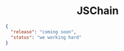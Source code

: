 <h1 align="center">JSChain</h1>

```json
{
  "release": "coming soon",
  "status": "we working hard"
}
```
